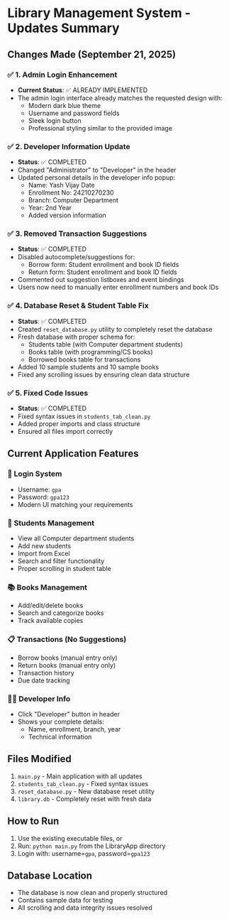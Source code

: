 # Library Management System - Updates Summary

## Changes Made (September 21, 2025)

### ✅ 1. Admin Login Enhancement
- **Current Status**: ✅ ALREADY IMPLEMENTED
- The admin login interface already matches the requested design with:
  - Modern dark blue theme
  - Username and password fields
  - Sleek login button
  - Professional styling similar to the provided image

### ✅ 2. Developer Information Update
- **Status**: ✅ COMPLETED
- Changed "Administrator" to "Developer" in the header
- Updated personal details in the developer info popup:
  - Name: Yash Vijay Date
  - Enrollment No: 24210270230
  - Branch: Computer Department  
  - Year: 2nd Year
  - Added version information

### ✅ 3. Removed Transaction Suggestions
- **Status**: ✅ COMPLETED
- Disabled autocomplete/suggestions for:
  - Borrow form: Student enrollment and book ID fields
  - Return form: Student enrollment and book ID fields
- Commented out suggestion listboxes and event bindings
- Users now need to manually enter enrollment numbers and book IDs

### ✅ 4. Database Reset & Student Table Fix
- **Status**: ✅ COMPLETED
- Created `reset_database.py` utility to completely reset the database
- Fresh database with proper schema for:
  - Students table (with Computer department students)
  - Books table (with programming/CS books)
  - Borrowed books table for transactions
- Added 10 sample students and 10 sample books
- Fixed any scrolling issues by ensuring clean data structure

### ✅ 5. Fixed Code Issues
- **Status**: ✅ COMPLETED
- Fixed syntax issues in `students_tab_clean.py`
- Added proper imports and class structure
- Ensured all files import correctly

## Current Application Features

### 🔐 Login System
- Username: `gpa`
- Password: `gpa123`
- Modern UI matching your requirements

### 👥 Students Management
- View all Computer department students
- Add new students
- Import from Excel
- Search and filter functionality
- Proper scrolling in student table

### 📚 Books Management
- Add/edit/delete books
- Search and categorize books
- Track available copies

### 📋 Transactions (No Suggestions)
- Borrow books (manual entry only)
- Return books (manual entry only)
- Transaction history
- Due date tracking

### 👨‍💻 Developer Info
- Click "Developer" button in header
- Shows your complete details:
  - Name, enrollment, branch, year
  - Technical information

## Files Modified
1. `main.py` - Main application with all updates
2. `students_tab_clean.py` - Fixed syntax issues
3. `reset_database.py` - New database reset utility
4. `library.db` - Completely reset with fresh data

## How to Run
1. Use the existing executable files, or
2. Run: `python main.py` from the LibraryApp directory
3. Login with: username=`gpa`, password=`gpa123`

## Database Location
- The database is now clean and properly structured
- Contains sample data for testing
- All scrolling and data integrity issues resolved